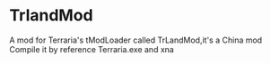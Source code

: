 # TrlandMod
A mod for Terraria's tModLoader called TrLandMod,it's a China mod
Compile it by reference Terraria.exe and xna
